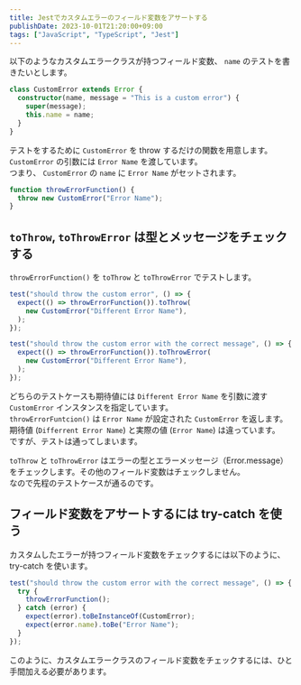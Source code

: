 ```yaml
---
title: Jestでカスタムエラーのフィールド変数をアサートする
publishDate: 2023-10-01T21:20:00+09:00
tags: ["JavaScript", "TypeScript", "Jest"]
---
```


以下のようなカスタムエラークラスが持つフィールド変数、 `name` のテストを書きたいとします。

```ts
class CustomError extends Error {
  constructor(name, message = "This is a custom error") {
    super(message);
    this.name = name;
  }
}
```

テストをするために `CustomError` を throw するだけの関数を用意します。  
`CustomError` の引数には `Error Name` を渡しています。  
つまり、 `CustomError` の `name` に `Error Name` がセットされます。

```ts
function throwErrorFunction() {
  throw new CustomError("Error Name");
}
```

## `toThrow`, `toThrowError` は型とメッセージをチェックする

`throwErrorFunction()` を `toThrow` と `toThrowError` でテストします。

```ts
test("should throw the custom error", () => {
  expect(() => throwErrorFunction()).toThrow(
    new CustomError("Different Error Name"),
  );
});

test("should throw the custom error with the correct message", () => {
  expect(() => throwErrorFunction()).toThrowError(
    new CustomError("Different Error Name"),
  );
});
```

どちらのテストケースも期待値には `Different Error Name` を引数に渡す `CustomError` インスタンスを指定しています。  
`throwErrorFuntcion()` は `Error Name` が設定された `CustomError` を返します。期待値 (`Differrent Error Name`) と実際の値 (`Error Name`) は違っています。  
ですが、テストは通ってしまいます。

`toThrow` と `toThrowError` はエラーの型とエラーメッセージ（Error.message）をチェックします。その他のフィールド変数はチェックしません。  
なので先程のテストケースが通るのです。

## フィールド変数をアサートするには try-catch を使う

カスタムしたエラーが持つフィールド変数をチェックするには以下のように、try-catch を使います。

```ts
test("should throw the custom error with the correct message", () => {
  try {
    throwErrorFunction();
  } catch (error) {
    expect(error).toBeInstanceOf(CustomError);
    expect(error.name).toBe("Error Name");
  }
});
```

このように、カスタムエラークラスのフィールド変数をチェックするには、ひと手間加える必要があります。
